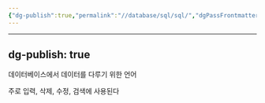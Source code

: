 ```yaml
---
{"dg-publish":true,"permalink":"//database/sql/sql/","dgPassFrontmatter":true}
---
```



---
dg-publish: true
---
데이터베이스에서 데이터를 다루기 위한 언어

주로 입력, 삭제, 수정, 검색에 사용된다